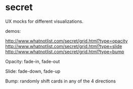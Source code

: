 secret
=======

UX mocks for different visualizations.

demos:

http://www.whatnotlist.com/secret/grid.html?type=opacity
http://www.whatnotlist.com/secret/grid.html?type=slide
http://www.whatnotlist.com/secret/grid.html?type=bump


Opacity:
fade-in, fade-out

Slide:
fade-down, fade-up

Bump:
randomly shift cards in any of the 4 directions